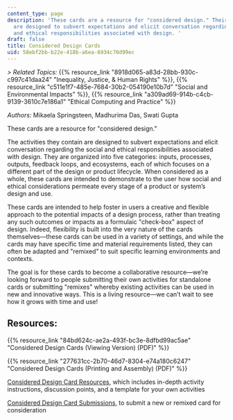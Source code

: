 ```yaml
---
content_type: page
description: 'These cards are a resource for "considered design." Their activities
  are designed to subvert expectations and elicit conversation regarding the social
  and ethical responsibilities associated with design. '
draft: false
title: Considered Design Cards
uid: 58ebf2bb-b22e-418b-a6ea-6934c70d99ec
---
```

*\> Related Topics:* {{% resource_link "8918d065-a83d-28bb-930c-c997c41daa24" "Inequality, Justice, & Human Rights" %}}, {{% resource_link "c511e1f7-485e-7684-30b2-054190e10b7d" "Social and Environmental Impacts" %}}, {{% resource_link "a309ad69-914b-c4cb-9139-3610c7e186a1" "Ethical Computing and Practice" %}}

*Authors:* Mikaela Springsteen, Madhurima Das, Swati Gupta

These cards are a resource for "considered design." 

The activities they contain are designed to subvert expectations and elicit conversation regarding the social and ethical responsibilities associated with design. They are organized into five categories: inputs, processes, outputs, feedback loops, and ecosystems, each of which focuses on a different part of the design or product lifecycle. When considered as a whole, these cards are intended to demonstrate to the user how social and ethical considerations permeate every stage of a product or system’s design and use. 

These cards are intended to help foster in users a creative and flexible approach to the potential impacts of a design process, rather than treating any such outcomes or impacts as a formulaic "check-box" aspect of design. Indeed, flexibility is built into the very nature of the cards themselves—these cards can be used in a variety of settings, and while the cards may have specific time and material requirements listed, they can often be adapted and "remixed" to suit specific learning environments and contexts.

The goal is for these cards to become a collaborative resource—we’re looking forward to people submitting their own activities for standalone cards or submitting "remixes" whereby existing activities can be used in new and innovative ways. This is a living resource—we can’t wait to see how it grows with time and use!

## Resources:

{{% resource_link "84bd624c-ae2a-493f-bc3e-8dfbd99ac5ae" "Considered Design Cards (Viewing Version) (PDF)" %}} 

{{% resource_link "277631cc-2b70-46d7-8304-e74a180c6247" "Considered Design Cards (Printing and Assembly) (PDF)" %}}

[Considered Design Card Resources](https://docs.google.com/document/d/1WyzZcDHXlu4wjf3FBtC6VuYnFhmORDEbTzJ7SL1YA8w/edit?usp=sharing), which includes in-depth activity instructions, discussion points, and a template for your own activities

[Considered Design Card Submissions](https://docs.google.com/forms/d/e/1FAIpQLSducNnw7nUlcRqW_0sE8t5DfPcwzxt58WDfpsu2csm-Dtsqyg/viewform), to submit a new or remixed card for consideration